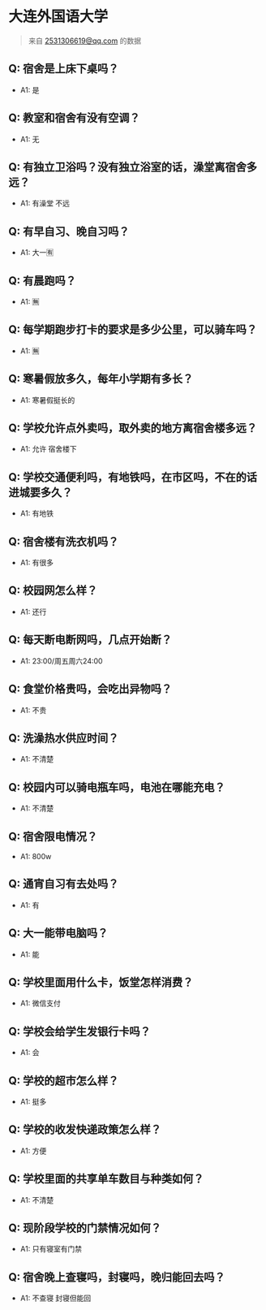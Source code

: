 # 大连外国语大学
> 来自 2531306619@qq.com 的数据
## Q: 宿舍是上床下桌吗？
- A1: 是
## Q: 教室和宿舍有没有空调？
- A1: 无
## Q: 有独立卫浴吗？没有独立浴室的话，澡堂离宿舍多远？
- A1: 有澡堂 不远
## Q: 有早自习、晚自习吗？
- A1: 大一🈶️
## Q: 有晨跑吗？
- A1: 🈚️
## Q: 每学期跑步打卡的要求是多少公里，可以骑车吗？
- A1: 🈚️
## Q: 寒暑假放多久，每年小学期有多长？
- A1: 寒暑假挺长的
## Q: 学校允许点外卖吗，取外卖的地方离宿舍楼多远？
- A1: 允许 宿舍楼下
## Q: 学校交通便利吗，有地铁吗，在市区吗，不在的话进城要多久？
- A1: 有地铁
## Q: 宿舍楼有洗衣机吗？
- A1: 有很多
## Q: 校园网怎么样？
- A1: 还行
## Q: 每天断电断网吗，几点开始断？
- A1: 23:00/周五周六24:00
## Q: 食堂价格贵吗，会吃出异物吗？
- A1: 不贵
## Q: 洗澡热水供应时间？
- A1: 不清楚
## Q: 校园内可以骑电瓶车吗，电池在哪能充电？
- A1: 不清楚
## Q: 宿舍限电情况？
- A1: 800w
## Q: 通宵自习有去处吗？
- A1: 有
## Q: 大一能带电脑吗？
- A1: 能
## Q: 学校里面用什么卡，饭堂怎样消费？
- A1: 微信支付
## Q: 学校会给学生发银行卡吗？
- A1: 会
## Q: 学校的超市怎么样？
- A1: 挺多
## Q: 学校的收发快递政策怎么样？
- A1: 方便
## Q: 学校里面的共享单车数目与种类如何？
- A1: 不清楚
## Q: 现阶段学校的门禁情况如何？
- A1: 只有寝室有门禁
## Q: 宿舍晚上查寝吗，封寝吗，晚归能回去吗？
- A1: 不查寝 封寝但能回